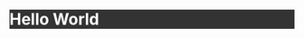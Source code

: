 <script>alert('Hello World');</script>

<style>
    #my-header {
        background: #333; color: #fff;
    }
</style>

<h1 id="my-header">Hello World</h1>